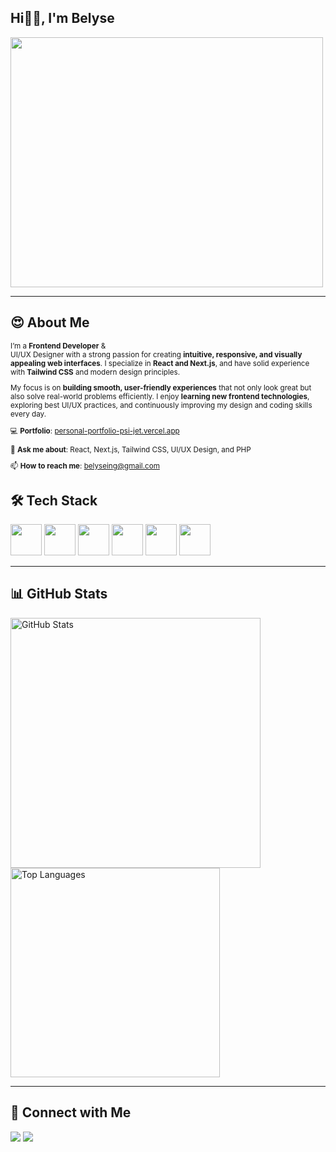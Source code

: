 ## Hi🙋‍♂️, I'm Belyse

<p>
  <img src="https://github.com/belyseing/belyseing/blob/main/coding.jpg?raw=true" width="500"  height="400"/>
</p>

---

## 😍 About Me

<small> 

I’m a <b>Frontend Developer</b> & <br>UI/UX Designer</b> with a strong passion for creating **intuitive, responsive, and visually appealing web interfaces**. I specialize in **React and Next.js**, and have solid experience with **Tailwind CSS** and modern design principles.

My focus is on **building smooth, user-friendly experiences** that not only look great but also solve real-world problems efficiently. I enjoy **learning new frontend technologies**, exploring best UI/UX practices, and continuously improving my design and coding skills every day.

💻 **Portfolio**: <a href="https://personal-portfolio-psi-jet.vercel.app" target="_blank">personal-portfolio-psi-jet.vercel.app</a>

💬 **Ask me about**: React, Next.js, Tailwind CSS, UI/UX Design, and PHP

📫 **How to reach me**: belyseing@gmail.com

</small>

## 🛠 Tech Stack  

 <p>
  <img src="https://cdn.jsdelivr.net/gh/devicons/devicon/icons/html5/html5-original.svg" width="50" /> 
  <img src="https://cdn.jsdelivr.net/gh/devicons/devicon/icons/css3/css3-original.svg" width="50" /> 
  <img src="https://cdn.jsdelivr.net/gh/devicons/devicon/icons/javascript/javascript-original.svg" width="50" /> 
  <img src="https://cdn.jsdelivr.net/gh/devicons/devicon/icons/react/react-original.svg" width="50" /> 
  <img src="https://cdn.jsdelivr.net/gh/devicons/devicon/icons/nextjs/nextjs-original.svg" width="50" /> 
  <img src="https://cdn.jsdelivr.net/gh/devicons/devicon/icons/tailwindcss/tailwindcss-original.svg" width="50" />
</p>

---

## 📊 GitHub Stats  
<p>
  <img src="https://github-readme-stats.vercel.app/api?username=belyseing&show_icons=true&theme=radical" alt="GitHub Stats" width="400"/>
  <img src="https://github-readme-stats.vercel.app/api/top-langs/?username=belyseing&layout=compact&theme=radical" alt="Top Languages" width="335"/>
</p>

---

## 👊 Connect with Me  
<p>
  <a href="https://x.com/belyseing"><img src="https://img.shields.io/badge/Twitter-%231DA1F2.svg?&style=for-the-badge&logo=twitter&logoColor=white" /></a>
  <a href="https://www.linkedin.com/in/ingabire-belyse/"><img src="https://img.shields.io/badge/LinkedIn-%230077B5.svg?&style=for-the-badge&logo=linkedin&logoColor=white" /></a>
</p>
